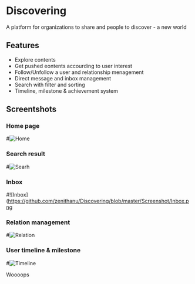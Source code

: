 # Discovering
A platform for organizations to share and people to discover - a new world

## Features
* Explore contents
* Get pushed eontents accourding to user interest
* Follow/Unfollow a user and relationship menagement
* Direct message and inbox management
* Search with filter and sorting
* Timeline, milestone & achievement system

## Screentshots
### Home page
#![Home](https://github.com/zenithanu/Discovering/blob/master/Screenshot/Home.png)

### Search result
#![Searh](https://github.com/zenithanu/Discovering/blob/master/Screenshot/Search.png)

### Inbox
#![Inbox](https://github.com/zenithanu/Discovering/blob/master/Screenshot/Inbox.png

### Relation management
#![Relation](https://github.com/zenithanu/Discovering/blob/master/Screenshot/Relations.png)

### User timeline & milestone
#![Timeline](https://github.com/zenithanu/Discovering/blob/master/Screenshot/Timeline.png)

Woooops
